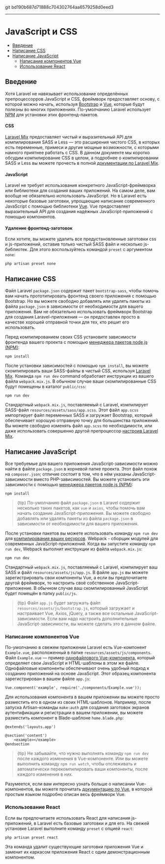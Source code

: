 git bd190b687d71888c704302764aa6579258d0eed3

---

# JavaScript и CSS 

- [Введение](#introduction)
- [Написание CSS](#writing-css)
- [Написание JavaScript](#writing-javascript)
    - [Написание компонентов Vue](#writing-vue-components)
    - [Использование React](#using-react)

<a name="introduction"></a>
## Введение

Хотя Laravel не навязывает использование определённых препроцессорров JavaScript и CSS, фреймворк предоставляет основу, с которой можно начать, используя [Bootstrap](https://getbootstrap.com/) и [Vue](https://vuejs.org), которые будут полезны во многих приложениях. По-умолчанию Laravel использует [NPM](https://www.npmjs.org) для установки этих фронтенд-пакетов.

#### CSS

[Laravel Mix](/docs/{{version}}/mix) предоставляет чистый и выразительный API для компилирования SASS и Less — это расширения чистого CSS, в которых есть переменные, примеси и другие мощные возможности, с которыми намного приятнее работать с CSS. В данном документе мы коротко обсудим компилирование CSS в целом, а подробнее о компилировании SASS и Less вы можете прочесть в полной [документации по Laravel Mix](/docs/{{version}}/mix).

#### JavaScript

Laravel не требует использования конкретного JavaScript-фреймворка или библиотеки для создания ваших приложений. На самом деле, вам вообще не обязательно использовать JavaScript. Но в Laravel есть некоторые базовые заготовки, упрощающие написание современного JavaScript с помощью библиотеки [Vue](https://vuejs.org). Vue предоставляет выразительный API для создания надёжных JavaScript-приложений с помощью компонентов.

#### Удаление фронтенд-заготовок    

Если хотите, вы можете удалить все предустановленные заготовки css и js-приложений, оставив только чистый SASS файл и несколько js-библиотек. Для этого воспользуйтесь командой `preset` с аргументом `none`: 

    php artisan preset none

<a name="writing-css"></a>
## Написание CSS

Файл Laravel `package.json` содержит пакет `bootstrap-sass`, чтобы помочь вам начать прототипировать фронтенд своего приложения с помощью Bootstrap. Но вы можете свободно добавлять или удалять пакеты из файла `package.json` в зависимости от необходимости для вашего приложения. Вам не обязательно использовать фреймворк Bootstrap для создания Laravel-приложения — он предоставлен просто в качестве хорошей отправной точки для тех, кто решит его использовать.

Перед компилированием своих CSS установите зависимости фронтенда вашего проекта с помощью [менеджера пакетов node.js (NPM)](https://www.npmjs.org):

    npm install

После установки зависимостей с помощью `npm install`, вы можете скомпилировать ваши SASS-файлы в чистый CSS, используя [Laravel Mix](/docs/{{version}}/mix#working-with-stylesheets). Команда `npm run dev` command обработает инструкции из вашего файла `webpack.mix.js`. В обычном случае ваши скомпилированные CSS будут помещены в каталог `public/css`:

    npm run dev

Стандартный `webpack.mix.js`, поставляемый с Laravel, компилирует SASS-файл `resources/assets/sass/app.scss`. Этот файл `app.scss` импортирует файл переменных SASS и загружает Bootstrap, который обеспечивает хорошую отправную точку для большинства приложений. Вы можете свободно изменять файл `app.scss` по необходимости, или даже использовать совершенно другой препроцессор [настроив Laravel Mix](/docs/{{version}}/mix).

<a name="writing-javascript"></a>
## Написание  JavaScript

Все требуемые для вашего приложения JavaScript-зависимости можно найти в файле `package.json` в корневой папке проекта. Этот файл похож на `composer.json`; отличие состоит в том, что в нём указаны JavaScript-зависимости вместо PHP-зависимостей. Вы можете установить эти зависимости с помощью [менеджера пакетов node.js (NPM)](https://www.npmjs.org):

    npm install

> {tip} По-умолчанию файл `package.json` в Laravel содержит несколько таких пакетов, как `vue` и `axios`, чтобы помочь вам начать создание JavaScript-приложения. Вы можете свободно добавлять или удалять пакеты из файла `package.json` в зависимости от необходимости для вашего приложения.

После установки пакетов вы можете использовать команду `npm run dev` для [компилирования ваших ресурсов](/docs/{{version}}/mix). Webpack - сборщик модулей для современных JavaScript-приложений. Когда вы запустите команду `npm run dev`, Webpack выполнит инструкции из файла `webpack.mix.js`:

    npm run dev

Стандартный `webpack.mix.js`, поставляемый с Laravel, компилирует ваш SASS и файл `resources/assets/js/app.js`. В файле `app.js` вы можете зарегистрировать свои компоненты Vue, а если вы предпочитаете другой фреймворк, то настроить своё собственное JavaScript-приложение. В обычном случае ваш скомпилированный JavaScript будет помещён в папку `public/js`.

> {tip} Файл `app.js` будет загружать файл `resources/assets/js/bootstrap.js`, который загружает и настраивает Vue, Axios, jQuery, а также все остальные JavaScript-зависимости. Если вам надо настроить дополнительные JavaScript-зависимости, вы можете сделать это в данном файле.

<a name="writing-vue-components"></a>
### Написание компонентов Vue

По-умолчанию в свежем приложении Laravel есть Vue-компонент `Example.vue`, расположенный в папке `resources/assets/js/components`. Файл `Example.vue` — пример [однофайлового Vue-компонента](https://vuejs.org/guide/single-file-components), который определяет свои JavaScript и HTML-шаблоны в этом же файле. Однофайловые компоненты обеспечивают очень удобный подход к созданию приложений на основе JavaScript. Этот образец компонента зарегистрирован в вашем файле `app.js`:

    Vue.component('example', require('./components/Example.vue'));

Для использования компонента в вашем приложении вы можете просто разместить его в одном из своих HTML-шаблонов. Например, после запуска Artisan-команды `make:auth` для создания заготовок экранов аутентификации и регистрации в вашем приложении, вы можете разместить компонент в Blade-шаблоне `home.blade.php`:

    @extends('layouts.app')

    @section('content')
        <example></example>
    @endsection

> {tip} Не забывайте, что нужно выполнять команду `npm run dev` после каждого изменения в Vue-компоненте. Или вы можете выполнить команду `npm run watch`, чтобы отслеживать и автоматически перекомпилировать ваши компоненты, после каждого изменения в них.

Разумеется, если вам интересно узнать больше о написании Vue-компонентов, вы можете прочитать [документацию по Vue](https://ru.vuejs.org/guide/), в которой простым языком подробно описан весь фреймворк Vue.

<a name="using-react"></a>
### Использование React

Если вы предпочитаете использовать React для написания js-приложений, в Laravel есть базовые заготовки и для его. На свежей установке Laravel выполните команду `preset` с опцией `react`:

    php artisan preset react

Эта команда удалит существующие заготовки приложения Vue и заменит их каркасом приложения React c одим демонстрационным компонентом.

